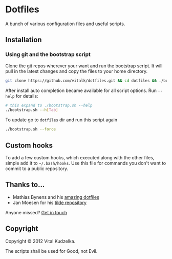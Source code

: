 # Dotfiles

A bunch of various configuration files and useful scripts.

## Installation

### Using git and the bootstrap script

Clone the git repos wherever your want and run the bootstrap script. It will
pull in the latest changes and copy the files to your home directory.

```bash
git clone https://github.com/vitalk/dotfiles.git && cd dotfiles && ./bootstrap.sh
```

After install auto completion became available for all script options.
Run `--help` for details:

```bash
# this expand to ./bootstrap.sh --help
./bootstrap.sh --h[Tab]
```

To update go to `dotfiles` dir and run this script again

```bash
./bootstrap.sh --force
```

## Custom hooks

To add a few custom hooks, which executed along with the other files, simple
add it to `~/.bash/hooks`. Use this file for commands you don't want to commit
to a public repository.

## Thanks to…

* Mathias Bynens and his [amazing dotfiles](https://github.com/mathiasbynens/dotfiles)
* Jan Moesen for his [tilde repository](https://github.com/janmoesen/tilde)

Anyone missed? [Get in touch](mailto:vital.kudzelka@gmail.com)

## Copyright

Copyright © 2012 Vital Kudzelka.

The scripts shall be used for Good, not Evil.
